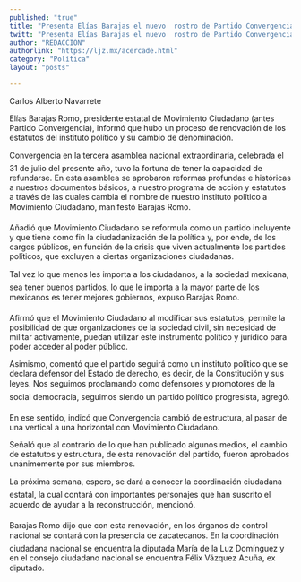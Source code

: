 ```yaml
---
published: "true"
title: "Presenta Elías Barajas el nuevo  rostro de Partido Convergencia"
twitt: "Presenta Elías Barajas el nuevo  rostro de Partido Convergencia"
author: "REDACCION"
authorlink: "https://ljz.mx/acercade.html"
category: "Política"
layout: "posts"

---
```



  Carlos Alberto Navarrete



  Elías Barajas Romo, presidente estatal de Movimiento Ciudadano (antes Partido Convergencia), informó que hubo un proceso de renovación de los estatutos del instituto político y su cambio de denominación.



  Convergencia en la tercera asamblea nacional extraordinaria, celebrada el 31 de julio del presente año, tuvo la fortuna de tener la capacidad de refundarse. En esta asamblea se aprobaron reformas profundas e históricas a nuestros documentos básicos, a nuestro programa de acción y estatutos a través de las cuales cambia el nombre de nuestro instituto político a Movimiento Ciudadano, manifestó Barajas Romo.



  Añadió que Movimiento Ciudadano se reformula como un partido incluyente y que tiene como fin la ciudadanización de la política y, por ende, de los cargos públicos, en función de la crisis que viven actualmente los partidos políticos, que excluyen a ciertas organizaciones ciudadanas.



  Tal vez lo que menos les importa a los ciudadanos, a la sociedad mexicana, sea tener buenos partidos, lo que le importa a la mayor parte de los mexicanos es tener mejores gobiernos, expuso Barajas Romo.



  Afirmó que el Movimiento Ciudadano al modificar sus estatutos, permite la posibilidad de que organizaciones de la sociedad civil, sin necesidad de militar activamente, puedan utilizar este instrumento político y jurídico para poder acceder al poder público.



  Asimismo, comentó que el partido seguirá como un instituto político que se declara defensor del Estado de derecho, es decir, de la Constitución y sus leyes. Nos seguimos proclamando como defensores y promotores de la social democracia, seguimos siendo un partido político progresista, agregó.



  En ese sentido, indicó que Convergencia cambió de estructura, al pasar de una vertical a una horizontal con Movimiento Ciudadano.



  Señaló que al contrario de lo que han publicado algunos medios, el cambio de estatutos y estructura, de esta renovación del partido, fueron aprobados unánimemente por sus miembros.



  La próxima semana, espero, se dará a conocer la coordinación ciudadana estatal, la cual contará con importantes personajes que han suscrito el acuerdo de ayudar a la reconstrucción, mencionó.



  Barajas Romo dijo que con esta renovación, en los órganos de control nacional se contará con la presencia de zacatecanos. En la coordinación ciudadana nacional se encuentra la diputada María de la Luz Domínguez y en el consejo ciudadano nacional se encuentra Félix Vázquez Acuña, ex diputado.



   

